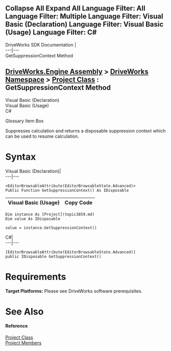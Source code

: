 Collapse All Expand All Language Filter: All  Language Filter: Multiple  Language Filter: Visual Basic (Declaration) Language Filter: Visual Basic (Usage) Language Filter: C#  
---  
DriveWorks SDK Documentation  |   
---|---  
GetSuppressionContext Method   
  
[DriveWorks.Engine Assembly](topic2156.md) > [DriveWorks Namespace](topic2159.md) > [Project Class](topic3859.md) : GetSuppressionContext Method  
---  
  
Visual Basic (Declaration)    
Visual Basic (Usage)    
C# 

Glossary Item Box

Suppresses calculation and returns a disposable suppression context which can be used to resume calculation. 

# Syntax

Visual Basic (Declaration)|   
---|---  
      
    
    <EditorBrowsableAttribute(EditorBrowsableState.Advanced)>
    Public Function GetSuppressionContext() As IDisposable  
  
Visual Basic (Usage)| Copy Code  
---|---  
      
    
    Dim instance As [Project](topic3859.md)
    Dim value As IDisposable
     
    value = instance.GetSuppressionContext()  
  
C#|   
---|---  
      
    
    [EditorBrowsableAttribute(EditorBrowsableState.Advanced)]
    public IDisposable GetSuppressionContext()  
  
# Requirements

**Target Platforms:** Please see DriveWorks software prerequisites.

# See Also

#### Reference

[Project Class](topic3859.md)   
[Project Members](topic3860.md)


